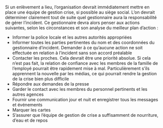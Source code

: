 [Title]: # (Les premières étapes)
[Order]: # (14)

Si un enlèvement a lieu, l’organisation devrait immédiatement mettre en place une équipe de gestion crise, si possible au siège social. L’on devrait déterminer clairement tout de suite quel gestionnaire aura la responsabilité de gérer l’incident. Ce gestionnaire devra alors penser aux actions suivantes, selon les circonstances et son analyse du meilleur plan d’action :

* Informer la police locale et les autres autorités appropriées
* Informer toutes les parties pertinentes du nom et des coordonnées du gestionnaire d’incident. Demander à ce qu’aucune action ne soit effectuée en relation à l’incident sans son accord préalable
* Contacter les proches. Cela devrait être une priorité absolue. Si cela n’est pas fait, la relation de confiance avec les membres de la famille de l’employé pourrait être rapidement mise à mal. Particulièrement s’ils apprennent la nouvelle par les médias, ce qui pourrait rendre la gestion de la crise bien plus difficile
* Répondre aux demandes de la presse
* Garder le contact avec les membres du personnel pertinents et les autres agences
* Fournir une communication jour et nuit et enregistrer tous les messages et événements
* Marquer les cartes
* S’assurer que l’équipe de gestion de crise a suffisamment de nourriture, d’eau et de repos